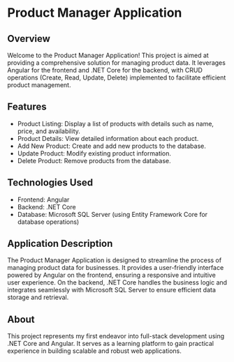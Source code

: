 # Product Manager Application
## Overview
Welcome to the Product Manager Application! This project is aimed at providing a comprehensive solution for managing product data. It leverages Angular for the frontend and .NET Core for the backend, with CRUD operations (Create, Read, Update, Delete) implemented to facilitate efficient product management.

## Features
- Product Listing: Display a list of products with details such as name, price, and availability.
- Product Details: View detailed information about each product.
- Add New Product: Create and add new products to the database.
- Update Product: Modify existing product information.
- Delete Product: Remove products from the database.




## Technologies Used
- Frontend: Angular
- Backend: .NET Core
- Database: Microsoft SQL Server (using Entity Framework Core for database operations)

## Application Description
The Product Manager Application is designed to streamline the process of managing product data for businesses. It provides a user-friendly interface powered by Angular on the frontend, ensuring a responsive and intuitive user experience. On the backend, .NET Core handles the business logic and integrates seamlessly with Microsoft SQL Server to ensure efficient data storage and retrieval.

## About
This project represents my first endeavor into full-stack development using .NET Core and Angular. It serves as a learning platform to gain practical experience in building scalable and robust web applications.
